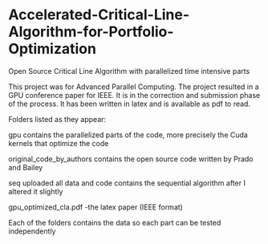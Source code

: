 # Accelerated-Critical-Line-Algorithm-for-Portfolio-Optimization 
Open Source Critical Line Algorithm with parallelized time intensive parts

This project was for Advanced Parallel Computing.  The project resulted in a GPU conference paper for IEEE.  It is
in the correction and submission phase of the process.  It has been written in latex and is available as pdf to read.

Folders listed as they appear:

gpu contains the parallelized parts of the code, more precisely the Cuda kernels that optimize the code

original_code_by_authors	contains the open source code written by Prado and Bailey

seq	uploaded all data and code contains the sequential algorithm after I altered it slightly

gpu_optimized_cla.pdf -the latex paper (IEEE format)

Each of the folders contains the data so each part can be tested independently
 
